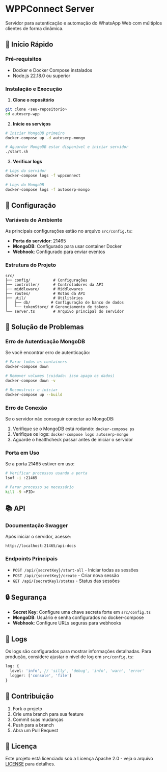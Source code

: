 # WPPConnect Server

Servidor para autenticação e automação do WhatsApp Web com múltiplos clientes de forma dinâmica.

## 🚀 Início Rápido

### Pré-requisitos
- Docker e Docker Compose instalados
- Node.js 22.18.0 ou superior

### Instalação e Execução

1. **Clone o repositório**
```bash
git clone <seu-repositorio>
cd autoserp-wpp
```

2. **Inicie os serviços**
```bash
# Iniciar MongoDB primeiro
docker-compose up -d autoserp-mongo

# Aguardar MongoDB estar disponível e iniciar servidor
./start.sh
```

3. **Verificar logs**
```bash
# Logs do servidor
docker-compose logs -f wppconnect

# Logs do MongoDB
docker-compose logs -f autoserp-mongo
```

## 🔧 Configuração

### Variáveis de Ambiente
As principais configurações estão no arquivo `src/config.ts`:

- **Porta do servidor**: 21465
- **MongoDB**: Configurado para usar container Docker
- **Webhook**: Configurado para enviar eventos

### Estrutura do Projeto
```
src/
├── config/          # Configurações
├── controller/      # Controladores da API
├── middleware/      # Middlewares
├── routes/          # Rotas da API
├── util/            # Utilitários
│   ├── db/         # Configuração de banco de dados
│   └── tokenStore/ # Gerenciamento de tokens
└── server.ts        # Arquivo principal do servidor
```

## 🐛 Solução de Problemas

### Erro de Autenticação MongoDB
Se você encontrar erro de autenticação:
```bash
# Parar todos os containers
docker-compose down

# Remover volumes (cuidado: isso apaga os dados)
docker-compose down -v

# Reconstruir e iniciar
docker-compose up --build
```

### Erro de Conexão
Se o servidor não conseguir conectar ao MongoDB:
1. Verifique se o MongoDB está rodando: `docker-compose ps`
2. Verifique os logs: `docker-compose logs autoserp-mongo`
3. Aguarde o healthcheck passar antes de iniciar o servidor

### Porta em Uso
Se a porta 21465 estiver em uso:
```bash
# Verificar processos usando a porta
lsof -i :21465

# Parar processo se necessário
kill -9 <PID>
```

## 📚 API

### Documentação Swagger
Após iniciar o servidor, acesse:
```
http://localhost:21465/api-docs
```

### Endpoints Principais
- `POST /api/{secretKey}/start-all` - Iniciar todas as sessões
- `POST /api/{secretKey}/create` - Criar nova sessão
- `GET /api/{secretKey}/status` - Status das sessões

## 🔒 Segurança

- **Secret Key**: Configure uma chave secreta forte em `src/config.ts`
- **MongoDB**: Usuário e senha configurados no docker-compose
- **Webhook**: Configure URLs seguras para webhooks

## 📝 Logs

Os logs são configurados para mostrar informações detalhadas. Para produção, considere ajustar o nível de log em `src/config.ts`:

```typescript
log: {
  level: 'info', // 'silly', 'debug', 'info', 'warn', 'error'
  logger: ['console', 'file']
}
```

## 🤝 Contribuição

1. Fork o projeto
2. Crie uma branch para sua feature
3. Commit suas mudanças
4. Push para a branch
5. Abra um Pull Request

## 📄 Licença

Este projeto está licenciado sob a Licença Apache 2.0 - veja o arquivo [LICENSE](LICENSE) para detalhes.
